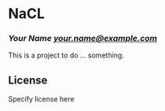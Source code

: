 # NaCL
### _Your Name <your.name@example.com>_

This is a project to do ... something.

## License

Specify license here

